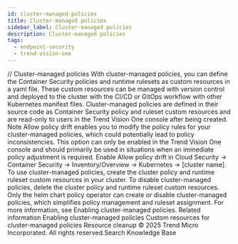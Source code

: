 ```yaml
---
id: cluster-managed-policies
title: Cluster-managed policies
sidebar_label: Cluster-managed policies
description: Cluster-managed policies
tags:
  - endpoint-security
  - trend-vision-one
---
```


/*<![CDATA[*/ $('#title').html($('meta[name=map-description]').attr('content')); /*]]>*/ Cluster-managed policies With cluster-managed policies, you can define the Container Security policies and runtime rulesets as custom resources in a yaml file. These custom resources can be managed with version control and deployed to the cluster with the CI/CD or GitOps workflow with other Kubernetes manifest files. Cluster-managed policies are defined in their source code as Container Security policy and ruleset custom resources and are read-only to users in the Trend Vision One console after being created. Note Allow policy drift enables you to modify the policy rules for your cluster-managed policies, which could potentially lead to policy inconsistencies. This option can only be enabled in the Trend Vision One console and should primarily be used in situations when an immediate policy adjustment is required. Enable Allow policy drift in Cloud Security → Container Security → Inventory/Overview → Kubernetes → [cluster name]. To use cluster-managed policies, create the cluster policy and runtime ruleset custom resources in your cluster. To disable cluster-managed policies, delete the cluster policy and runtime ruleset custom resources. Only the helm chart policy operator can create or disable cluster-managed policies, which simplifies policy management and ruleset assignment. For more information, see Enabling cluster-managed policies. Related information Enabling cluster-managed policies Custom resources for cluster-managed policies Resource cleanup © 2025 Trend Micro Incorporated. All rights reserved.Search Knowledge Base